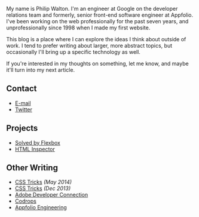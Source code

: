 <!--
{
  "layout": "page",
  "title": "About",
  "permalink": "/about"
}
-->

My name is Philip Walton. I'm an engineer at Google on the developer relations team and formerly, senior front-end software engineer at Appfolio. I've been working on the web professionally for the past seven years, and unprofessionally since 1998 when I made my first website.

This blog is a place where I can explore the ideas I think about outside of work. I tend to prefer writing about larger, more abstract topics, but occasionally I'll bring up a specific technology as well.

If you're interested in my thoughts on something, let me know, and maybe it'll turn into my next article.

## Contact

* [E-mail](mailto:philip@philipwalton.com)
* [Twitter](http://twitter.com/philwalton)

## Projects

* [Solved by Flexbox](http://philipwalton.github.io/solved-by-flexbox/)
* [HTML Inspector](https://github.com/philipwalton/html-inspector)

## Other Writing

* [CSS Tricks](http://css-tricks.com/dangers-stopping-event-propagation/) *(May 2014)*
* [CSS Tricks](http://css-tricks.com/interviewing-front-end-engineer-san-francisco/) *(Dec 2013)*
* [Adobe Developer Connection](http://www.adobe.com/devnet/html5/articles/css-everything-is-global-and-how-to-deal-with-it.html)
* [Codrops](http://tympanus.net/codrops/2013/01/22/defending-presentational-class-names/)
* [Appfolio Engineering](http://engineering.appfolio.com/2012/11/16/css-architecture/)
